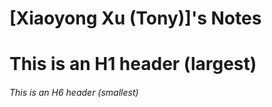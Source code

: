 # [Xiaoyong Xu (Tony)]'s Notes
# This is an H1 header (largest)
###### This is an H6 header (smallest)